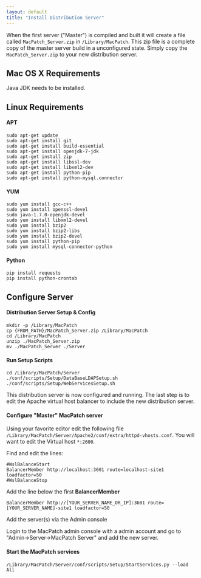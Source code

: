 ```yaml
---
layout: default
title: "Install Distribution Server"
---
```



When the first server ("Master") is compiled and built it will create a file called `MacPatch_Server.zip` in `/Library/MacPatch`. This zip file is a complete copy of the master server build in a unconfigured state. Simply copy the `MacPatch_Server.zip` to your new distribution server.

## Mac OS X Requirements

Java JDK needs to be installed.

## Linux Requirements

#### APT

	sudo apt-get update
	sudo apt-get install git
	sudo apt-get install build-essential
	sudo apt-get install openjdk-7-jdk
	sudo apt-get install zip
	sudo apt-get install libssl-dev
	sudo apt-get install libxml2-dev
	sudo apt-get install python-pip
	sudo apt-get install python-mysql.connector 
	
#### YUM

	sudo yum install gcc-c++
	sudo yum install openssl-devel
	sudo java-1.7.0-openjdk-devel
	sudo yum install libxml2-devel
	sudo yum install bzip2
	sudo yum install bzip2-libs
	sudo yum install bzip2-devel
	sudo yum install python-pip
	sudo yum install mysql-connector-python
	
#### Python

	pip install requests
	pip install python-crontab
	
## Configure Server
#### Distribution Server Setup & Config

	mkdir -p /Library/MacPatch
	cp {FROM_PATH}/MacPatch_Server.zip /Library/MacPatch
	cd /Library/MacPatch
	unzip ./MacPatch_Server.zip
	mv ./MacPatch_Server ./Server
	
#### Run Setup Scripts

	cd /Library/MacPatch/Server 
	./conf/scripts/Setup/DataBaseLDAPSetup.sh
	./conf/scripts/Setup/WebServicesSetup.sh
	
This distribution server is now configured and running. The last step is to edit the Apache virtual host balancer to include the new distribution server.

#### Configure "Master" MacPatch server

Using your favorite editor edit the following file `/Library/MacPatch/Server/Apache2/conf/extra/httpd-vhosts.conf`. You will want to edit the Virtual host `*:2600`.

Find and edit the lines:

	#WslBalanceStart
	BalancerMember http://localhost:3601 route=localhost-site1 loadfactor=50
	#WslBalanceStop  
	
Add the line below the first **BalancerMember**

	BalancerMember http://[YOUR_SERVER_NAME_OR_IP]:3601 route=[YOUR_SERVER_NAME]-site1 loadfactor=50
	
Add the server(s) via the Admin console

Login to the MacPatch admin console with a admin account and go to "Admin->Server->MacPatch Server" and add the new server.

#### Start the MacPatch services

	/Library/MacPatch/Server/conf/scripts/Setup/StartServices.py --load All
